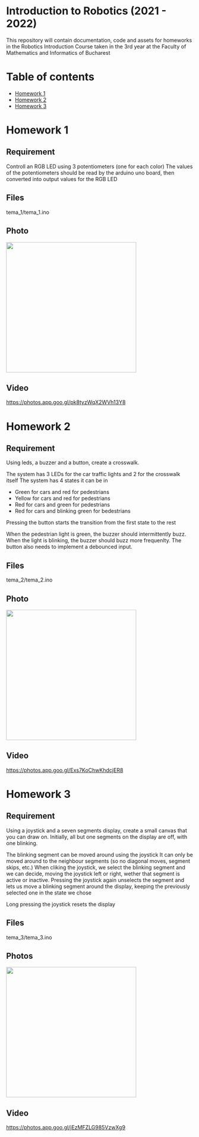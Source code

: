 # Introduction to Robotics (2021 - 2022)

This repository will contain documentation, code and assets for homeworks in the Robotics Introduction Course taken in the 3rd year at the Faculty of Mathematics and Informatics of Bucharest 

# Table of contents
- [Homework 1](#homework-1)
- [Homework 2](#homework-2)
- [Homework 3](#homework-3)


# Homework 1

## Requirement

Controll an RGB LED using 3 potentiometers (one for each color)
The values of the potentiometers should be read by the arduino uno board, then converted into output values for the RGB LED

## Files

tema_1/tema_1.ino

## Photo

<img src="https://user-images.githubusercontent.com/38132701/197337422-8c798450-c0f8-4650-82fb-f66a8862aeaa.png" width="350"/>

## Video
https://photos.app.goo.gl/pk8tyzWqX2WVh13Y8

# Homework 2

## Requirement

Using leds, a buzzer and a button, create a crosswalk. 

The system has 3 LEDs for the car traffic lights and 2 for the crosswalk itself
The system has 4 states it can be in
- Green for cars and red for pedestrians
- Yellow for cars and red for pedestrians
- Red for cars and green for pedestrians
- Red for cars and blinking green for bedestrians

Pressing the button starts the transition from the first state to the rest

When the pedestrian light is green, the buzzer should intermittently buzz. When the light is blinking, the buzzer should buzz more frequenlty.
The button also needs to implement a debounced input.

## Files

tema_2/tema_2.ino

## Photo

<img src="https://user-images.githubusercontent.com/38132701/199050479-5b611ed3-848c-47f9-ac10-5e45e4c251f1.png" width="350"/>

## Video

https://photos.app.goo.gl/Exs7KoChwKhdcjER8


# Homework 3

## Requirement

Using a joystick and a seven segments display, create a small canvas that you can draw on.
Initially, all but one segments on the display are off, with one blinking. 

The blinking segment can be moved around using the joystick
It can only be moved around to the neighbour segments (so no diagonal moves, segment skips, etc.)
When cliking the joystick, we select the blinking segment and we can decide, moving the joystick left or right, wether that segment is active or inactive. 
Pressing the joystick again unselects the segment and lets us move a blinking segment around the display, keeping the previously selected one in the state we chose

Long pressing the joystick resets the display


## Files 

tema_3/tema_3.ino

## Photos

<img src="https://user-images.githubusercontent.com/38132701/200429301-48a4817b-8d8f-4bcb-b214-a208d29919e0.png" width="350"/>

## Video

https://photos.app.goo.gl/jEzMFZLG985VzwXg9

